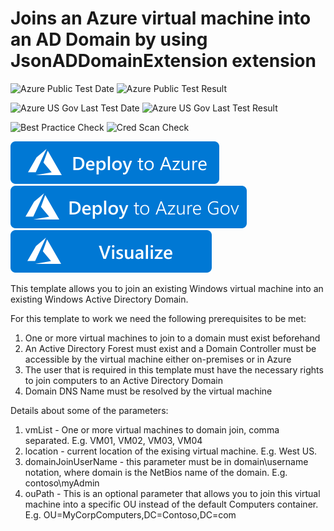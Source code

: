 # Joins an Azure virtual machine into an AD Domain by using JsonADDomainExtension extension

![Azure Public Test Date](https://azurequickstartsservice.blob.core.windows.net/badges/201-vm-domain-join-existing/PublicLastTestDate.svg)
![Azure Public Test Result](https://azurequickstartsservice.blob.core.windows.net/badges/201-vm-domain-join-existing/PublicDeployment.svg)

![Azure US Gov Last Test Date](https://azurequickstartsservice.blob.core.windows.net/badges/201-vm-domain-join-existing/FairfaxLastTestDate.svg)
![Azure US Gov Last Test Result](https://azurequickstartsservice.blob.core.windows.net/badges/201-vm-domain-join-existing/FairfaxDeployment.svg)

![Best Practice Check](https://azurequickstartsservice.blob.core.windows.net/badges/201-vm-domain-join-existing/BestPracticeResult.svg)
![Cred Scan Check](https://azurequickstartsservice.blob.core.windows.net/badges/201-vm-domain-join-existing/CredScanResult.svg)

[![Deploy To Azure](https://raw.githubusercontent.com/Azure/azure-quickstart-templates/master/1-CONTRIBUTION-GUIDE/images/deploytoazure.svg?sanitize=true)]("https://portal.azure.com/#create/Microsoft.Template/uri/https%3A%2F%2Fraw.githubusercontent.com%2FAzure%2Fazure-quickstart-templates%2Fmaster%2F201-vm-domain-join-existing%2Fazuredeploy.json")  [![Deploy To Azure US Gov](https://raw.githubusercontent.com/Azure/azure-quickstart-templates/master/1-CONTRIBUTION-GUIDE/images/deploytoazuregov.svg?sanitize=true)]("https://portal.azure.us/#create/Microsoft.Template/uri/https%3A%2F%2Fraw.githubusercontent.com%2FAzure%2Fazure-quickstart-templates%2Fmaster%2F201-vm-domain-join-existing%2Fazuredeploy.json")  [![Visualize](https://raw.githubusercontent.com/Azure/azure-quickstart-templates/master/1-CONTRIBUTION-GUIDE/images/visualizebutton.svg?sanitize=true)]("http://armviz.io/#/?load=https%3A%2F%2Fraw.githubusercontent.com%2FAzure%2Fazure-quickstart-templates%2Fmaster%2F201-vm-domain-join-existing%2Fazuredeploy.json")

This template allows you to join an existing Windows virtual machine into an existing Windows Active Directory Domain.

For this template to work we need the following prerequisites to be met:

1. One or more virtual machines to join to a domain must exist beforehand
2. An Active Directory Forest must exist and a Domain Controller must be accessible by the virtual machine either on-premises or in Azure
3. The user that is required in this template must have the necessary rights to join computers to an Active Directory Domain
4. Domain DNS Name must be resolved by the virtual machine

Details about some of the parameters:

1. vmList - One or more virtual machines to domain join, comma separated. E.g. VM01, VM02, VM03, VM04
2. location - current location of the exising virtual machine. E.g. West US.
3. domainJoinUserName - this parameter must be in domain\username notation, where domain is the NetBios name of the domain. E.g. contoso\myAdmin
4. ouPath - This is an optional parameter that allows you to join this virtual machine into a specific OU instead of the default Computers container. E.g. OU=MyCorpComputers,DC=Contoso,DC=com
